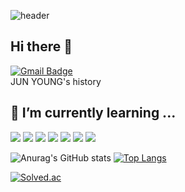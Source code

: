 ![header](https://capsule-render.vercel.app/api?type=waving&color=auto&height=200&section=header&text=grass%20planting&fontSize=70)
## Hi there 👋
[![Gmail Badge](https://img.shields.io/badge/Gmail-D14836?style=flat&logo=Gmail&logoColor=white)](mailto:roywnsdud31@gmail.com)
<br>
JUN YOUNG's history 

## 🌱 I’m currently learning ...
<p><img src="https://img.shields.io/badge/Python-3776AB?style=flat-square&logo=Python&logoColor=white"/>
<img src="https://img.shields.io/badge/HTML5-E34F26?style=flat-square&logo=HTML5&logoColor=white"/>
<img src="https://img.shields.io/badge/CSS3-1572B6?style=flat-square&logo=CSS3&logoColor=white"/>
<img src="https://img.shields.io/badge/JavaScript-F7DF1E?style=flat-square&logo=JavaScript&logoColor=black"/>
<img src="https://img.shields.io/badge/Django-092E20?style=flat-square&logo=Django&logoColor=white"/>
<img src="https://img.shields.io/badge/Vue.js-4FC08D?style=flat-square&logo=Vue.js&logoColor=white"/>
<img src="https://img.shields.io/badge/React-61DAFB?style=flat-square&logo=React&logoColor=black"/>

</p>
  
![Anurag's GitHub stats](https://github-readme-stats.vercel.app/api?username=JUNYOUNG31&theme=algolia&show_icons=true)
[![Top Langs](https://github-readme-stats.vercel.app/api/top-langs/?username=JUNYOUNG31&layout=compact)](https://github.com/anuraghazra/github-readme-stats)

[![Solved.ac](http://mazassumnida.wtf/api/v2/generate_badge?boj=roywnsdud)](https://solved.ac/roywnsdud)



<!--
아이콘 검색하는 곳 
https://shields.io/



**JUNYOUNG31/JUNYOUNG31** is a ✨ _special_ ✨ repository because its `README.md` (this file) appears on your GitHub profile.

Here are some ideas to get you started:

- 🔭 I’m currently working on ...
- 🌱 I’m currently learning ...
- 👯 I’m looking to collaborate on ...
- 🤔 I’m looking for help with ...
- 💬 Ask me about ...
- 📫 How to reach me: ...
- 😄 Pronouns: ...
- ⚡ Fun fact: ...
-->
